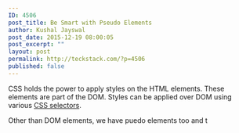 ```yaml
---
ID: 4506
post_title: Be Smart with Pseudo Elements
author: Kushal Jayswal
post_date: 2015-12-19 08:00:05
post_excerpt: ""
layout: post
permalink: http://teckstack.com/?p=4506
published: false
---
```

CSS holds the power to apply styles on the HTML elements. These elements are part of the DOM. Styles can be applied over DOM using various <span style="text-decoration: underline;">CSS selectors</span>.

Other than DOM elements, we have puedo elements too and t